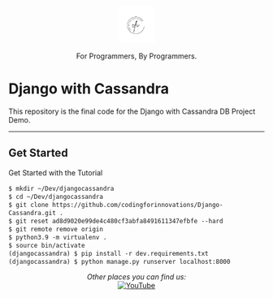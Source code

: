 <p align="center">
  <p align="center">
    <a href="https://www.youtube.com/channel/UC7m0x5NHiHz4VemPFVaS98A" target="_blank">
      <img src="https://raw.githubusercontent.com/codingforinnovations/Django-Cassandra/main/.static/Logo-Light.png" height="72" />    
    </a>
  </p>
  <p align="center">
    For Programmers, By Programmers.
  </p>
</p>

# Django with Cassandra

This repository is the final code for the Django with Cassandra DB Project Demo.

---

## Get Started

Get Started with the Tutorial
```
$ mkdir ~/Dev/djangocassandra
$ cd ~/Dev/djangocassandra
$ git clone https://github.com/codingforinnovations/Django-Cassandra.git .
$ git reset ad8d9020e99de4c480cf3abfa8491611347efbfe --hard
$ git remote remove origin
$ python3.9 -m virtualenv .
$ source bin/activate
(djangocassandra) $ pip install -r dev.requirements.txt
(djangocassandra) $ python manage.py runserver localhost:8000
```

<div align="center">
<i>Other places you can find us:</i><br>
<a href="https://www.youtube.com/channel/UC7m0x5NHiHz4VemPFVaS98A" target="_blank"><img src="https://img.shields.io/badge/YouTube-%23E4405F.svg?&style=flat-square&logo=youtube&logoColor=white" alt="YouTube"></a>
</div>
